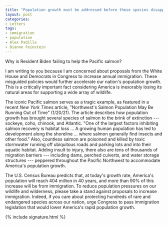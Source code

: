 ```yaml
---
title: "Population growth must be addressed before these species disappear"
layout: post
categories:
- Letters
tags:
- immigration
- population
- Alex Padilla
- Dianne Feinstein
---
```


Why is Resident Biden failing to help the Pacific salmon?

I am writing to you because I am concerned about proposals from the White House and Democrats in Congress to increase annual immigration. These misguided policies would further accelerate our nation's population growth. This is a critically important fact considering America is inexorably losing its natural areas for supporting a wide array of wildlife.

The iconic Pacific salmon serves as a tragic example, as featured in a recent *New York Times* article, "Northwest's Salmon Population May Be Running Out of Time" (1/20/21). The article describes how population growth has brought several species of salmon to the brink of extinction --- sockeye, coho, chinook, and Atlantic. "One of the largest factors inhibiting salmon recovery is habitat loss ... A growing human population has led to development along the shoreline ... where salmon generally find insects and other food." Also, countless salmon are poisoned and killed by toxic stormwater running off ubiquitous roads and parking lots and into their aquatic habitat. Adding insult to injury, there also are tens of thousands of migration barriers --- including dams, perched culverts, and water storage structures --- peppered throughout the Pacific Northwest to accommodate America's population growth.

The U.S. Census Bureau predicts that, at today's growth rate, America's population will reach 404 million in 40 years, and more than 90% of this increase will be from immigration. To reduce population pressures on our wildlife and wilderness, please take a stand against proposals to increase immigration. Indeed, if you care about protecting hundreds of rare and endangered species across our nation, urge Congress to pass immigration legislation that would lower America's rapid population growth.

{% include signature.html %}
